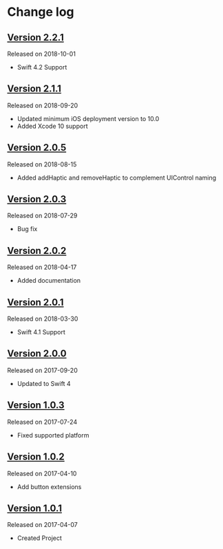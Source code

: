# Change log

## [Version 2.2.1](https://github.com/efremidze/Haptica/releases/tag/2.2.1)
Released on 2018-10-01

- Swift 4.2 Support

## [Version 2.1.1](https://github.com/efremidze/Haptica/releases/tag/2.1.1)
Released on 2018-09-20

- Updated minimum iOS deployment version to 10.0
- Added Xcode 10 support

## [Version 2.0.5](https://github.com/efremidze/Haptica/releases/tag/2.0.5)
Released on 2018-08-15

- Added addHaptic and removeHaptic to complement UIControl naming

## [Version 2.0.3](https://github.com/efremidze/Haptica/releases/tag/2.0.3)
Released on 2018-07-29

- Bug fix

## [Version 2.0.2](https://github.com/efremidze/Haptica/releases/tag/2.0.2)
Released on 2018-04-17

- Added documentation

## [Version 2.0.1](https://github.com/efremidze/Haptica/releases/tag/2.0.1)
Released on 2018-03-30

- Swift 4.1 Support

## [Version 2.0.0](https://github.com/efremidze/Haptica/releases/tag/2.0.0)
Released on 2017-09-20

- Updated to Swift 4

## [Version 1.0.3](https://github.com/efremidze/Haptica/releases/tag/1.0.3)
Released on 2017-07-24

- Fixed supported platform

## [Version 1.0.2](https://github.com/efremidze/Haptica/releases/tag/1.0.2)
Released on 2017-04-10

- Add button extensions

## [Version 1.0.1](https://github.com/efremidze/Haptica/releases/tag/1.0.1)
Released on 2017-04-07

- Created Project
